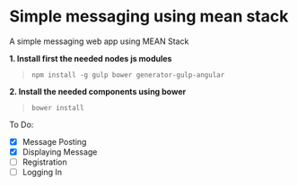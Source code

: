 # Simple messaging using mean stack
A simple messaging web app using MEAN Stack

**1. Install first the needed nodes js modules**

 > `npm install -g gulp bower generator-gulp-angular`

**2. Install the needed components using bower**

 > `bower install`

 To Do:
 - [x] Message Posting
 - [x] Displaying Message
 - [ ] Registration
 - [ ] Logging In